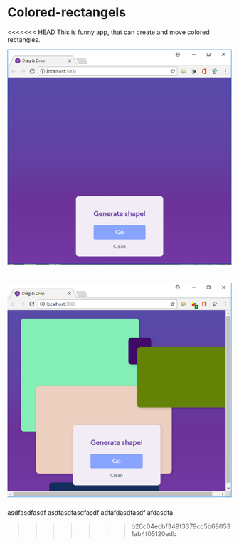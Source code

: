 # Colored-rectangels

<<<<<<< HEAD
This is funny app, that can create and move colored rectangles.

![1](/imagesForReadMe//1.PNG)

![2](/imagesForReadMe//2.PNG)
=======
asdfasdfasdf
asdfasdfasdfasdf
adfafdasdfasdf
afdasdfa
>>>>>>> b20c04ecbf349f3379cc5b680531ab4f05120edb
